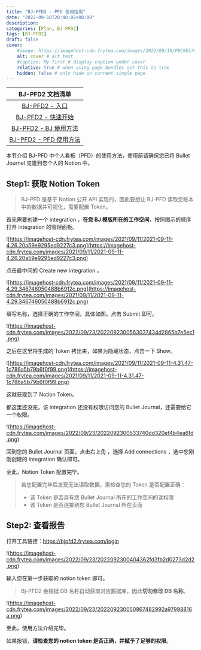 ```yaml
---
title: "BJ-PFD2 - PFD 使用指南"
date: "2022-09-10T20:40:02+08:00"
description: 
categories: [Plan, BJ-PFD2]
tags: [BJ-PFD2]
draft: false
cover:
    #image: https://imagehost-cdn.frytea.com/images/2022/09/10/FBC9E170-AC72-44AA-8A17-4D21BCCC7AE21dda98e00bd9bc36.jpg # image path/url
    alt: cover # alt text
    #caption: My first # display caption under cover
    relative: true # when using page bundles set this to true
    hidden: false # only hide on current single page
---
```


| BJ-PFD2 文档清单 |
| :--: |
| [BJ-PFD2 - 入口](https://bjpfd2.frytea.com/) |
| [BJ-PFD2 - 快速开始](/technology/bj-pfd2/overview/) |
| [BJ-PFD2 - BJ 使用方法](/technology/bj-pfd2/bj-tutor/) |
| [BJ-PFD2 - PFD 使用方法](/technology/bj-pfd2/pfd-tutor/) |


本节介绍 BJ-PFD 中个人看板（PFD）的使用方法，使用前请确保您已将 Bullet Journel 克隆到您个人的 Notion 中。

##  Step1: 获取 Notion **Token**

> BJ-PFD 是基于 Notion 公开 API 实现的，因此要想让 BJ-PFD 读取您账本中的数据并可视化，需要配置 Token。

首先需要创建一个 integration ，**在您 BJ 模版所在的工作空间**，按照图示的顺序打开 integration 的管理面板。

![https://imagehost-cdn.frytea.com/images/2021/09/11/2021-09-11-4.26.20a59e9295ed9227c3.png](https://imagehost-cdn.frytea.com/images/2021/09/11/2021-09-11-4.26.20a59e9295ed9227c3.png)

点击最中间的 Create new integration 。

![https://imagehost-cdn.frytea.com/images/2021/09/11/2021-09-11-4.29.346746050488b6912c.png](https://imagehost-cdn.frytea.com/images/2021/09/11/2021-09-11-4.29.346746050488b6912c.png)

填写名称，选择正确的工作空间，具体如图，点击 Submit 即可。

!(https://imagehost-cdn.frytea.com/images/2022/09/23/2022092300563037434d2865b7e5ec1.png)

之后在这里将生成的 Token 拷出来，如果为隐藏状态，点击一下 Show。

![https://imagehost-cdn.frytea.com/images/2021/09/11/2021-09-11-4.31.47-1c786a5b79b6f0f99.png](https://imagehost-cdn.frytea.com/images/2021/09/11/2021-09-11-4.31.47-1c786a5b79b6f0f99.png)

这就获取到了 Notion Token。

都这里还没完，该 integration 还没有权限访问您的 Bullet Journal，还需要给它一个权限。

!(https://imagehost-cdn.frytea.com/images/2022/09/23/2022092300533740dd320ef4b4ea6fd.png)

回到您的 Bullet Journal 页面，点击右上角 ，选择 Add connections ，选中您刚刚创建的 integration 确认即可。

至此，Notion Token 配置完毕。

> 若您配置完毕后发现无法读取数据，需检查您的 Token 是否配置正确：
>  - 该 Token 是否具有您 Bullet Journal 所在的工作空间的读权限
>  - 该 Token 是否连接到您 Bullet Journal 所在页面

## Step2: 查看报告

打开工具链接：https://bjpfd2.frytea.com/login

!(https://imagehost-cdn.frytea.com/images/2022/09/23/2022092300404362fd3fb2d0273d2d2.png)

输入您在第一步获取的 notion token 即可。

> Bj-PFD2 会根据 DB 名称自动获取对应数据库，因此**切勿修改 DB 名称**。

!(https://imagehost-cdn.frytea.com/images/2022/09/23/202209230050967482992a97998816a.png)

至此，使用方法介绍完毕。

如果报错，**请检查您的 notion token 是否正确，并赋予了足够的权限**。
